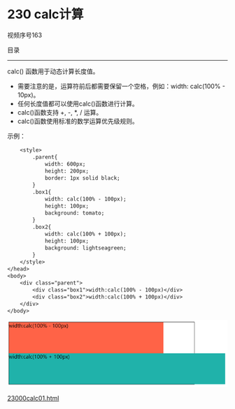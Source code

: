 # 230 calc计算

视频序号163

目录



***

calc() 函数用于动态计算长度值。

- 需要注意的是，运算符前后都需要保留一个空格，例如：width: calc(100% - 10px)。
- 任何长度值都可以使用calc()函数进行计算。
- calc()函数支持 +, -, *, / 运算。
- calc()函数使用标准的数学运算优先级规则。

示例：

```
    <style>
        .parent{
            width: 600px;
            height: 200px;
            border: 1px solid black;
        }
        .box1{
            width: calc(100% - 100px);
            height: 100px;
            background: tomato;
        }
        .box2{
            width: calc(100% + 100px);
            height: 100px;
            background: lightseagreen;
        }
    </style>
</head>
<body>
    <div class="parent">
        <div class="box1">width:calc(100% - 100px)</div>
        <div class="box2">width:calc(100% + 100px)</div>
    </div>
</body>
```

![2300001](img/2300001.png)

 [23000calc01.html](23000calc01.html) 
